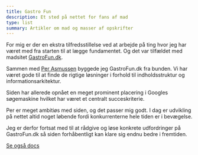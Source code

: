 ```yaml
---
title: Gastro Fun
description: Et sted på nettet for fans af mad
type: list
summary: Artikler om mad og masser af opskrifter
---
```


For mig er der en ekstra tilfredsstillelse ved at arbejde på ting hvor jeg har været med fra starten til at lægge fundamentet. Og det var tilfældet med madsitet [GastroFun.dk](https://www.gastrofun.dk).

Sammen med [Per Asmussen](/kunde/asmussen/) byggede jeg GastroFun.dk fra bunden. Vi har været gode til at finde de rigtige løsninger i forhold til indholdsstruktur og informationsarkitektur.

Siden har allerede opnået en meget prominent placering i Googles søgemaskine hvilket har været et centralt succeskriterie.

Per er meget ambitiøs med siden, og det passer mig godt. I dag er udvikling på nettet altid noget løbende fordi konkurrenterne hele tiden er i bevægelse.

Jeg er derfor fortsat med til at rådgive og løse konkrete udfordringer på GastroFun.dk så siden forhåbentligt kan klare sig endnu bedre i fremtiden.

[Se også docs](/erfaringer/devops/workflow/workflow-gastrofun/)
